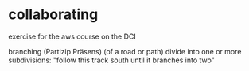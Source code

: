 # collaborating
exercise for the aws course on the DCI

branching (Partizip Präsens)
(of a road or path) divide into one or more subdivisions:
"follow this track south until it branches into two"
